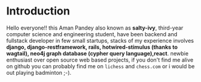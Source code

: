 # Introduction
Hello everyone!! this Aman Pandey also known as **salty-ivy**, third-year computer science and engineering student, have been backend and fullstack developer
in few small startups, stacks of my experience involves **django, django-restframework, rails, hotwired-stimulus (thanks to wagtail), neo4j graph database (cypher query language),react**. newbie enthusiast over open source web based projects, if you don't find me alive on github you can probably find me on `lichess` and `chess.com` or i would be out playing badminton ;-).
